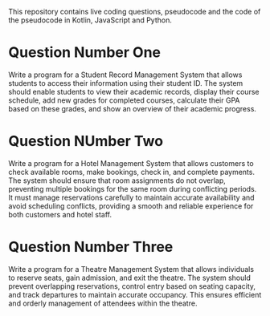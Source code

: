 
This repository contains live coding questions, pseudocode and the code of the pseudocode in Kotlin, JavaScript and Python.

<h1>Question Number One</h1>
Write a program for a Student Record Management System that allows students to access their information using their student ID. The system should enable students to view their academic records, display their course schedule, add new grades for completed courses, calculate their GPA based on these grades, and show an overview of their academic progress.

<h1>Question NUmber Two</h1>
Write a program for a Hotel Management System that allows customers to check available rooms, make bookings, check in, and complete payments. The system should ensure that room assignments do not overlap, preventing multiple bookings for the same room during conflicting periods. It must manage reservations carefully to maintain accurate availability and avoid scheduling conflicts, providing a smooth and reliable experience for both customers and hotel staff.

<h1>Question Number Three</h1>
Write a program for a Theatre Management System that allows individuals to reserve seats, gain admission, and exit the theatre. The system should prevent overlapping reservations, control entry based on seating capacity, and track departures to maintain accurate occupancy. This ensures efficient and orderly management of attendees within the theatre.
